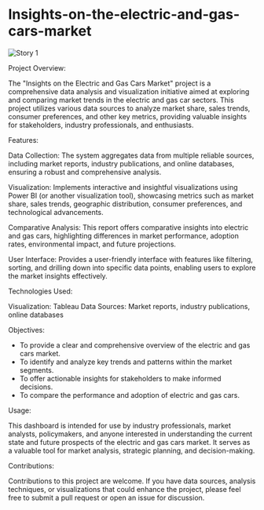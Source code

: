 # Insights-on-the-electric-and-gas-cars-market

![Story 1](https://github.com/user-attachments/assets/a2193c57-f74e-499a-b55c-13458a3bfe0a)

Project Overview:

The "Insights on the Electric and Gas Cars Market" project is a comprehensive data analysis and visualization initiative aimed at exploring and comparing market trends in the electric and gas car sectors. This project utilizes various data sources to analyze market share, sales trends, consumer preferences, and other key metrics, providing valuable insights for stakeholders, industry professionals, and enthusiasts.

Features:

Data Collection: The system aggregates data from multiple reliable sources, including market reports, industry publications, and online databases, ensuring a robust and comprehensive analysis.

Visualization: Implements interactive and insightful visualizations using Power BI (or another visualization tool), showcasing metrics such as market share, sales trends, geographic distribution, consumer preferences, and technological advancements.

Comparative Analysis: This report offers comparative insights into electric and gas cars, highlighting differences in market performance, adoption rates, environmental impact, and future projections.

User Interface: Provides a user-friendly interface with features like filtering, sorting, and drilling down into specific data points, enabling users to explore the market insights effectively.

Technologies Used:

Visualization: Tableau
Data Sources: Market reports, industry publications, online databases

Objectives:

- To provide a clear and comprehensive overview of the electric and gas cars market.
- To identify and analyze key trends and patterns within the market segments.
- To offer actionable insights for stakeholders to make informed decisions.
- To compare the performance and adoption of electric and gas cars.

Usage:

This dashboard is intended for use by industry professionals, market analysts, policymakers, and anyone interested in understanding the current state and future prospects of the electric and gas cars market. It serves as a valuable tool for market analysis, strategic planning, and decision-making.

Contributions:

Contributions to this project are welcome. If you have data sources, analysis techniques, or visualizations that could enhance the project, please feel free to submit a pull request or open an issue for discussion.
